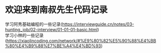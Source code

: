 # 欢迎来到南叔先生代码记录

学习阿秀基础编程的一些记录(https://interviewguide.cn/notes/03-hunting_job/02-interview/01-01-01-basic.html)
<br>
学习小林的一些记录(https://xiaolincoding.com/network/#%E9%80%82%E5%90%88%E4%BB%80%E4%B9%88%E7%BE%A4%E4%BD%93)
